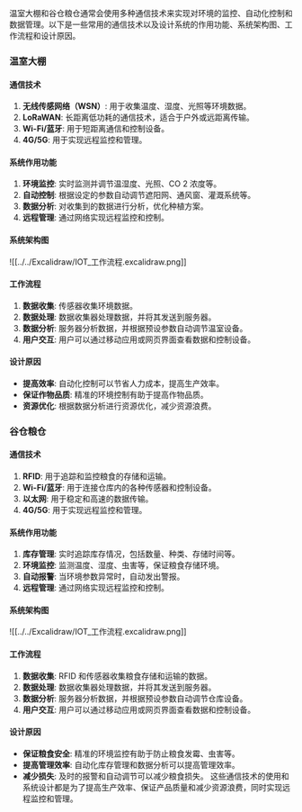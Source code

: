 温室大棚和谷仓粮仓通常会使用多种通信技术来实现对环境的监控、自动化控制和数据管理。以下是一些常用的通信技术以及设计系统的作用功能、系统架构图、工作流程和设计原因。
### 温室大棚
#### 通信技术
1. **无线传感网络（WSN）**: 用于收集温度、湿度、光照等环境数据。
2. **LoRaWAN**: 长距离低功耗的通信技术，适合于户外或远距离传输。
3. **Wi-Fi/蓝牙**: 用于短距离通信和控制设备。
4. **4G/5G**: 用于实现远程监控和管理。
#### 系统作用功能
1. **环境监控**: 实时监测并调节温湿度、光照、CO 2 浓度等。
2. **自动控制**: 根据设定的参数自动调节遮阳网、通风窗、灌溉系统等。
3. **数据分析**: 对收集到的数据进行分析，优化种植方案。
4. **远程管理**: 通过网络实现远程监控和控制。
#### 系统架构图
![[../../Excalidraw/IOT_工作流程.excalidraw.png]]
#### 工作流程
1. **数据收集**: 传感器收集环境数据。
2. **数据处理**: 数据收集器处理数据，并将其发送到服务器。
3. **数据分析**: 服务器分析数据，并根据预设参数自动调节温室设备。
4. **用户交互**: 用户可以通过移动应用或网页界面查看数据和控制设备。
#### 设计原因
- **提高效率**: 自动化控制可以节省人力成本，提高生产效率。
- **保证作物品质**: 精准的环境控制有助于提高作物品质。
- **资源优化**: 根据数据分析进行资源优化，减少资源浪费。
### 谷仓粮仓
#### 通信技术
1. **RFID**: 用于追踪和监控粮食的存储和运输。
2. **Wi-Fi/蓝牙**: 用于连接仓库内的各种传感器和控制设备。
3. **以太网**: 用于稳定和高速的数据传输。
4. **4G/5G**: 用于实现远程监控和管理。
#### 系统作用功能
1. **库存管理**: 实时追踪库存情况，包括数量、种类、存储时间等。
2. **环境监控**: 监测温度、湿度、虫害等，保证粮食存储环境。
3. **自动报警**: 当环境参数异常时，自动发出警报。
4. **远程管理**: 通过网络实现远程监控和控制。
#### 系统架构图
![[../../Excalidraw/IOT_工作流程.excalidraw.png]]
#### 工作流程
1. **数据收集**: RFID 和传感器收集粮食存储和运输的数据。
2. **数据处理**: 数据收集器处理数据，并将其发送到服务器。
3. **数据分析**: 服务器分析数据，并根据预设参数自动调节仓库设备。
4. **用户交互**: 用户可以通过移动应用或网页界面查看数据和控制设备。
#### 设计原因
- **保证粮食安全**: 精准的环境监控有助于防止粮食发霉、虫害等。
- **提高管理效率**: 自动化库存管理和数据分析可以提高管理效率。
- **减少损失**: 及时的报警和自动调节可以减少粮食损失。
这些通信技术的使用和系统设计都是为了提高生产效率、保证产品质量和减少资源浪费，同时实现远程监控和管理。
